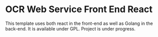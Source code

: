 # OCR Web Service Front End React

This template uses both react in the front-end as well as Golang in the back-end. It is available under GPL.
Project is under progress.
